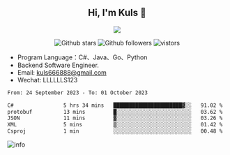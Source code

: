 <h2 align="center"> Hi, I'm Kuls 👋 </h2>
<p align="center">
    <p align="center">
        <img src=" https://avatars.githubusercontent.com/u/42165104?s=460&u=5c7fbf0bce7d4b38a15a44676e6f64b529e47598&v=4"/>
    </p>
    <p align="center">
      <img src="https://img.shields.io/github/stars/hellokuls?style=social" alt="Github stars" />
      <img src="https://img.shields.io/github/followers/hellokuls?style=social" alt="Github followers" />
      <img src="https://visitor-badge.glitch.me/badge?page_id=hellokuls.readme" alt="vistors" />
    </p>
</p>

- Program Language：C#、Java、Go、Python
- Backend Software Engineer.
- Email: kuls666888@gmail.com
- Wechat: LLLLLLS123

<!--START_SECTION:waka-->

```txt
From: 24 September 2023 - To: 01 October 2023

C#                5 hrs 34 mins   ██████████████████████▓░░   91.02 %
protobuf          13 mins         █░░░░░░░░░░░░░░░░░░░░░░░░   03.62 %
JSON              11 mins         ▓░░░░░░░░░░░░░░░░░░░░░░░░   03.26 %
XML               5 mins          ▒░░░░░░░░░░░░░░░░░░░░░░░░   01.42 %
Csproj            1 min           ░░░░░░░░░░░░░░░░░░░░░░░░░   00.48 %
```

<!--END_SECTION:waka-->

![info](https://github-readme-stats.vercel.app/api?username=hellokuls&show_icons=true&count_private=true&hide=prs&theme=default_repocard)


